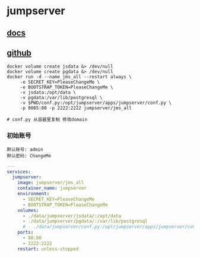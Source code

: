 # jumpserver

## [docs](https://docs.jumpserver.org/zh/v4/)
## [github](https://github.com/jumpserver/Dockerfile)


```shell
docker volume create jsdata &> /dev/null
docker volume create pgdata &> /dev/null
docker run -d --name jms_all --restart always \
     -e SECRET_KEY=PleaseChangeMe \
     -e BOOTSTRAP_TOKEN=PleaseChangeMe \
     -v jsdata:/opt/data \
     -v pgdata:/var/lib/postgresql \
     -v $PWD/conf.py:/opt/jumpserver/apps/jumpserver/conf.py \
     -p 8085:80 -p 2222:2222 jumpserver/jms_all

# conf.py 从容器里复制 修改domain
```

### 初始账号

```shell
默认账号: admin
默认密码: ChangeMe
```


```yaml
---
services:
  jumpserver:
    image: jumpserver/jms_all
    container_name: jumpserver
    environment:
      - SECRET_KEY=PleaseChangeMe
      - BOOTSTRAP_TOKEN=PleaseChangeMe
    volumes:
      - ./data/jumpserver/jsdata/:/opt/data
      - ./data/jumpserver/pgdata/:/var/lib/postgresql
      # - ./data/jumpserver/conf.py:/opt/jumpserver/apps/jumpserver/conf.py
    ports:
      - 80:80
      - 2222:2222
    restart: unless-stopped
```
